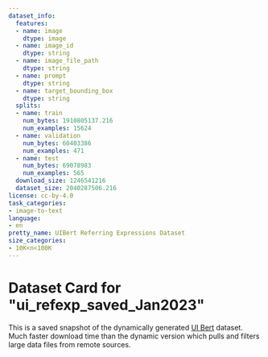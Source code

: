 ```yaml
---
dataset_info:
  features:
  - name: image
    dtype: image
  - name: image_id
    dtype: string
  - name: image_file_path
    dtype: string
  - name: prompt
    dtype: string
  - name: target_bounding_box
    dtype: string
  splits:
  - name: train
    num_bytes: 1910805137.216
    num_examples: 15624
  - name: validation
    num_bytes: 60403386
    num_examples: 471
  - name: test
    num_bytes: 69078983
    num_examples: 565
  download_size: 1246541216
  dataset_size: 2040287506.216
license: cc-by-4.0
task_categories:
- image-to-text
language:
- en
pretty_name: UIBert Referring Expressions Dataset
size_categories:
- 10K<n<100K
---
```

# Dataset Card for "ui_refexp_saved_Jan2023"

This is a saved snapshot of the dynamically generated [UI Bert](https://huggingface.co/datasets/ivelin/ui_refexp) dataset. 
Much faster download time than the dynamic version which pulls and filters large data files from remote sources.